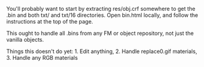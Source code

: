 You'll probably want to start by extracting res/obj.crf somewhere to get the .bin and both txt/ and txt/16 directories. Open bin.html locally, and follow the instructions at the top of the page. 

This ought to handle all .bins from any FM or object repository, not just the vanilla objects.

Things this doesn't do yet: 1. Edit anything, 2. Handle replace0.gif materials, 3. Handle any RGB materials
